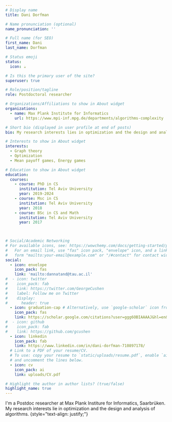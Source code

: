 ```yaml
---
# Display name
title: Dani Dorfman

# Name pronunciation (optional)
name_pronunciation: ''

# Full name (for SEO)
first_name: Dani
last_name: Dorfman

# Status emoji
status:
  icon: ☕️

# Is this the primary user of the site?
superuser: true

# Role/position/tagline
role: Postdoctoral researcher 

# Organizations/Affiliations to show in About widget
organizations:
  - name: Max Plank Institute for Informatics
    url: https://www.mpi-inf.mpg.de/departments/algorithms-complexity

# Short bio (displayed in user profile at end of posts)
bio: My research interests lies in optimization and the design and analysis of algorithms.

# Interests to show in About widget
interests:
  - Graph theory
  - Optimization
  - Mean payoff games, Energy games

# Education to show in About widget
education:
  courses:
    - course: PhD in CS
      institution: Tel Aviv University
      year: 2019-2024
    - course: Msc in CS
      institution: Tel Aviv University
      year: 2018
    - course: BSc in CS and Math
      institution: Tel Aviv University
      year: 2017

        

# Social/Academic Networking
# For available icons, see: https://wowchemy.com/docs/getting-started/page-builder/#icons
#   For an email link, use "fas" icon pack, "envelope" icon, and a link in the
#   form "mailto:your-email@example.com" or "/#contact" for contact widget.
social:
  - icon: envelope
    icon_pack: fas
    link: 'mailto:dannatand@tau.ac.il'
#  - icon: twitter
#    icon_pack: fab
#    link: https://twitter.com/GeorgeCushen
#    label: Follow me on Twitter
#    display:
#      header: true
  - icon: graduation-cap # Alternatively, use `google-scholar` icon from `ai` icon pack
    icon_pack: fas
    link: https://scholar.google.com/citations?user=ggg6OBIAAAAJ&hl=en&oi=ao
#  - icon: github
#    icon_pack: fab
#    link: https://github.com/gcushen
  - icon: linkedin
    icon_pack: fab
    link: https://www.linkedin.com/in/dani-dorfman-710897178/
  # Link to a PDF of your resume/CV.
  # To use: copy your resume to `static/uploads/resume.pdf`, enable `ai` icons in `params.yaml`,
  # and uncomment the lines below.
  - icon: cv
    icon_pack: ai
    link: uploads/CV.pdf

# Highlight the author in author lists? (true/false)
highlight_name: true
---
```

I'm a Postdoc researcher at Max Plank Institure for Informatics, Saarbrüken. My research interests lie in optimization and the design and analysis of algorithms.
{style="text-align: justify;"}
